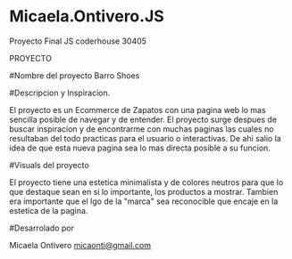# Micaela.Ontivero.JS
Proyecto Final JS coderhouse 30405


PROYECTO

#Nombre del proyecto
Barro Shoes

#Descripcion y Inspiracion.

El proyecto es un Ecommerce de Zapatos con una pagina web lo mas sencilla posible de navegar 
y de entender. El proyecto surge despues de buscar inspiracion y de encontrarme con muchas paginas 
las cuales no resultaban del todo practicas para el usuario o interactivas.
De ahi salio la idea de que esta nueva pagina sea lo mas directa posible a su funcion.

#Visuals del proyecto

El proyecto tiene una estetica minimalista y de colores neutros para que lo que destaque sean en si lo importante,
los productos a mostrar. Tambien era importante que el lgo de la "marca" sea reconocible que encaje en la estetica de la pagina.

#Desarrolado por

Micaela Ontivero
micaonti@gmail.com
